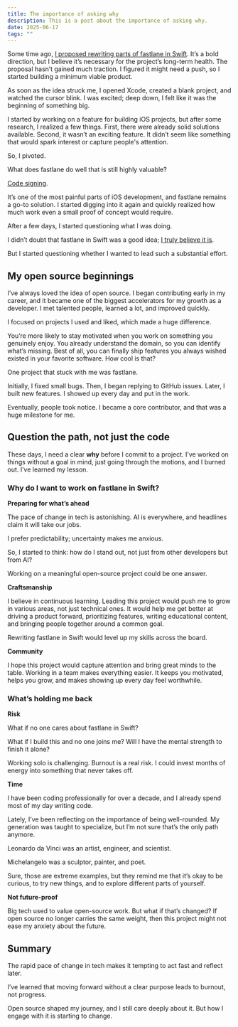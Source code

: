 ```yaml
---
title: The importance of asking why 
description: This is a post about the importance of asking why.
date: 2025-06-17
tags: ""
---
```


Some time ago, [I proposed rewriting parts of fastlane in Swift](https://github.com/fastlane/fastlane/discussions/29570). It’s a bold direction, but I believe it’s necessary for the project’s long-term health. The proposal hasn’t gained much traction. I figured it might need a push, so I started building a minimum viable product.

As soon as the idea struck me, I opened Xcode, created a blank project, and watched the cursor blink. I was excited; deep down, I felt like it was the beginning of something big.

I started by working on a feature for building iOS projects, but after some research, I realized a few things. First, there were already solid solutions available. Second, it wasn’t an exciting feature. It didn’t seem like something that would spark interest or capture people's attention.

So, I pivoted.

What does fastlane do well that is still highly valuable? 

[Code signing](https://docs.fastlane.tools/codesigning/getting-started/).

It’s one of the most painful parts of iOS development, and fastlane remains a go-to solution. I started digging into it again and quickly realized how much work even a small proof of concept would require.

After a few days, I started questioning what I was doing.

I didn’t doubt that fastlane in Swift was a good idea; [I truly believe it is](https://mollyiv.dev/blog/2025-05-26/).

But I started questioning whether I wanted to lead such a substantial effort.

## My open source beginnings 

I’ve always loved the idea of open source. I began contributing early in my career, and it became one of the biggest accelerators for my growth as a developer. I met talented people, learned a lot, and improved quickly. 

I focused on projects I used and liked, which made a huge difference. 

You’re more likely to stay motivated when you work on something you genuinely enjoy. You already understand the domain, so you can identify what’s missing. Best of all, you can finally ship features you always wished existed in your favorite software. How cool is that?

One project that stuck with me was fastlane.

Initially, I fixed small bugs. Then, I began replying to GitHub issues. Later, I built new features. I showed up every day and put in the work.

Eventually, people took notice. I became a core contributor, and that was a huge milestone for me.

## Question the path, not just the code

These days, I need a clear **why** before I commit to a project. I’ve worked on things without a goal in mind, just going through the motions, and I burned out. I’ve learned my lesson.

### Why do I want to work on fastlane in Swift? 

**Preparing for what’s ahead**

The pace of change in tech is astonishing. AI is everywhere, and headlines claim it will take our jobs.

I prefer predictability; uncertainty makes me anxious.

So, I started to think: how do I stand out, not just from other developers but from AI?

Working on a meaningful open-source project could be one answer.

**Craftsmanship**

I believe in continuous learning. Leading this project would push me to grow in various areas, not just technical ones. It would help me get better at driving a product forward, prioritizing features, writing educational content, and bringing people together around a common goal.

Rewriting fastlane in Swift would level up my skills across the board.

**Community**

I hope this project would capture attention and bring great minds to the table. Working in a team makes everything easier. It keeps you motivated, helps you grow, and makes showing up every day feel worthwhile.

### What’s holding me back

**Risk** 

What if no one cares about fastlane in Swift?

What if I build this and no one joins me? Will I have the mental strength to finish it alone?

Working solo is challenging. Burnout is a real risk. I could invest months of energy into something that never takes off.

**Time**

I have been coding professionally for over a decade, and I already spend most of my day writing code.

Lately, I’ve been reflecting on the importance of being well-rounded. My generation was taught to specialize, but I’m not sure that’s the only path anymore.

Leonardo da Vinci was an artist, engineer, and scientist. 

Michelangelo was a sculptor, painter, and poet. 

Sure, those are extreme examples, but they remind me that it’s okay to be curious, to try new things, and to explore different parts of yourself.

**Not future-proof** 

Big tech used to value open-source work. But what if that’s changed? If open source no longer carries the same weight, then this project might not ease my anxiety about the future.

## Summary

The rapid pace of change in tech makes it tempting to act fast and reflect later. 

I’ve learned that moving forward without a clear purpose leads to burnout, not progress.

Open source shaped my journey, and I still care deeply about it. But how I engage with it is starting to change.